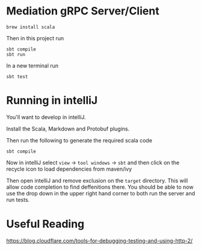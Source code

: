 # Mediation gRPC Server/Client

```
brew install scala
```

Then in this project run
```
sbt compile
sbt run
```

In a new terminal run
```
sbt test
```

# Running in intelliJ

You'll want to develop in intelliJ.

Install the Scala, Markdown and Protobuf plugins. 

Then run the following to generate the required scala code
```
sbt compile
```

Now in intelliJ select `view` -> `tool windows` -> `sbt` and then click on the recycle icon to load dependencies from maven/ivy

Then open intelliJ and remove exclusion on the `target` directory. This will allow code completion to find deffenitions there.
You should be able to now use the drop down in the upper right hand corner to both run the server and run tests.

# Useful Reading
https://blog.cloudflare.com/tools-for-debugging-testing-and-using-http-2/
